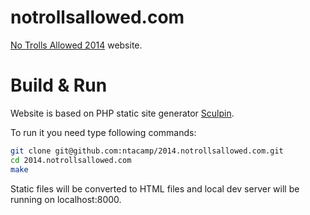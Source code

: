 notrollsallowed.com
===================

[No Trolls Allowed 2014](http://2014.notrollsallowed.com/) website.

Build & Run
===========
Website is based on PHP static site generator [Sculpin](https://github.com/sculpin/sculpin).

To run it you need type following commands:

``` sh
git clone git@github.com:ntacamp/2014.notrollsallowed.com.git
cd 2014.notrollsallowed.com
make
```

Static files will be converted to HTML files and local dev server will be running on localhost:8000.
